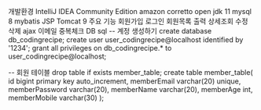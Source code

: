 개발환경
IntelliJ IDEA Community Edition
amazon corretto open jdk 11
mysql 8
mybatis
JSP
Tomcat 9
주요 기능
회원가입
로그인
회원목록 출력
상세조회
수정
삭제
ajax 이메일 중복체크
DB sql
-- 계정 생성하기
create database db_codingrecipe;
create user user_codingrecipe@localhost identified by '1234';
grant all privileges on db_codingrecipe.* to user_codingrecipe@localhost;

-- 회원 테이블
drop table if exists member_table;
create table member_table(
id bigint primary key auto_increment,
memberEmail varchar(20) unique,
memberPassword varchar(20),
memberName varchar(20),
memberAge int,
memberMobile varchar(30)
);